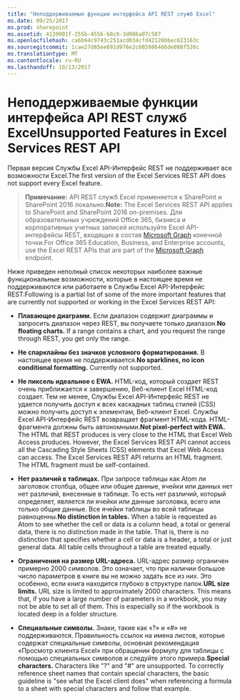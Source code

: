 ```yaml
---
title: "Неподдерживаемые функции интерфейса API REST служб Excel"
ms.date: 09/25/2017
ms.prod: sharepoint
ms.assetid: 4139901f-255b-4556-b8c8-3d986a07c587
ms.openlocfilehash: ca6b94c9743c251acd034cfd42126bbec623163c
ms.sourcegitcommit: 1cae27d85ee691d976e2c085986466de088f526c
ms.translationtype: MT
ms.contentlocale: ru-RU
ms.lasthandoff: 10/13/2017
---
```

# <a name="unsupported-features-in-excel-services-rest-api"></a><span data-ttu-id="7fa10-102">Неподдерживаемые функции интерфейса API REST служб Excel</span><span class="sxs-lookup"><span data-stu-id="7fa10-102">Unsupported Features in Excel Services REST API</span></span>

<span data-ttu-id="7fa10-103">Первая версия Службы Excel API-Интерфейс REST не поддерживает все возможности Excel.</span><span class="sxs-lookup"><span data-stu-id="7fa10-103">The first version of the Excel Services REST API does not support every Excel feature.</span></span> 
  
    
    


> <span data-ttu-id="7fa10-104">**Примечание:** API REST служб Excel применяется к SharePoint и SharePoint 2016 локально.</span><span class="sxs-lookup"><span data-stu-id="7fa10-104">**Note:** The Excel Services REST API applies to SharePoint and SharePoint 2016 on-premises.</span></span> <span data-ttu-id="7fa10-105">Для образовательных учреждений Office 365, бизнеса и корпоративных учетных записей используйте Excel API-интерфейсы REST, входящих в состав [Microsoft Graph](http://graph.microsoft.io/ru-ru/docs/api-reference/v1.0/resources/excel
> ) конечной точки.</span><span class="sxs-lookup"><span data-stu-id="7fa10-105">For Office 365 Education, Business, and Enterprise accounts, use the Excel REST APIs that are part of the  [Microsoft Graph](http://graph.microsoft.io/ru-ru/docs/api-reference/v1.0/resources/excel
) endpoint.</span></span>
  
    
    


<span data-ttu-id="7fa10-106">Ниже приведен неполный список некоторых наиболее важные функциональные возможности, которые в настоящее время не поддерживаются или работаете в Службы Excel API-Интерфейс REST:</span><span class="sxs-lookup"><span data-stu-id="7fa10-106">Following is a partial list of some of the more important features that are currently not supported or working in the Excel Services REST API:</span></span>
  
    
    


- <span data-ttu-id="7fa10-p102">**Плавающее диаграмм.** Если диапазон содержит диаграммы и запросить диапазон через REST, вы получаете только диапазон.</span><span class="sxs-lookup"><span data-stu-id="7fa10-p102">**No floating charts.** If a range contains a chart, and you request the range through REST, you get only the range.</span></span>
    
  
- <span data-ttu-id="7fa10-p103">**Не спарклайны без значков условного форматирования.** В настоящее время не поддерживается.</span><span class="sxs-lookup"><span data-stu-id="7fa10-p103">**No sparklines, no icon conditional formatting.** Currently not supported.</span></span>
    
  
- <span data-ttu-id="7fa10-p104">**Не пиксель идеальное с EWA.** HTML-код, который создает REST очень приближается к завершению, Веб-клиент Excel HTML-код создает. Тем не менее, Службы Excel API-Интерфейс REST не удается получить доступ к всех каскадных таблиц стилей (CSS) можно получить доступ к элементам, Веб-клиент Excel. Службы Excel API-Интерфейс REST возвращает фрагмент HTML-кода. HTML-фрагмента должны быть автономными.</span><span class="sxs-lookup"><span data-stu-id="7fa10-p104">**Not pixel-perfect with EWA.** The HTML that REST produces is very close to the HTML that Excel Web Access produces. However, the Excel Services REST API cannot access all the Cascading Style Sheets (CSS) elements that Excel Web Access can access. The Excel Services REST API returns an HTML fragment. The HTML fragment must be self-contained.</span></span>
    
  
- <span data-ttu-id="7fa10-p105">**Нет различий в таблицах.** При запросе таблицы как Atom ли заголовок столбца, общее или общие данные, ячейки или данных нет нет различий, внесенные в таблице. То есть нет различий, который определяет, является ли ячейки или данные заголовка, всего или только общие данные. Все ячейки таблицы во всей таблицы равноценны.</span><span class="sxs-lookup"><span data-stu-id="7fa10-p105">**No distinction in tables.** When a table is requested as Atom to see whether the cell or data is a column head, a total or general data, there is no distinction made in the table. That is, there is no distinction that specifies whether a cell or data is a header, a total or just general data. All table cells throughout a table are treated equally.</span></span>
    
  
- <span data-ttu-id="7fa10-p106">**Ограничения на размер URL-адреса.** URL-адрес размер ограничен примерно 2000 символов. Это означает, что при наличии большое число параметров в книге вы не можно задать все из них. Это особенно, если книга находится глубоко в структуре папок.</span><span class="sxs-lookup"><span data-stu-id="7fa10-p106">**URL size limits.** URL size is limited to approximately 2000 characters. This means that, if you have a large number of parameters in a workbook, you may not be able to set all of them. This is especially so if the workbook is located deep in a folder structure.</span></span>
    
  
- <span data-ttu-id="7fa10-p107">**Специальные символы.** Знаки, такие как «?» и «#» не поддерживаются. Правильность ссылок на имена листов, которые содержат специальные символы, основная рекомендация «Просмотр клиента Excel» при обращении формулу для таблицы с помощью специальных символов и следуйте этого примера.</span><span class="sxs-lookup"><span data-stu-id="7fa10-p107">**Special characters.** Characters like "?" and "#" are unsupported. To correctly reference sheet names that contain special characters, the basic guideline is "see what the Excel client does" when referencing a formula to a sheet with special characters and follow that example.</span></span>
    
  

